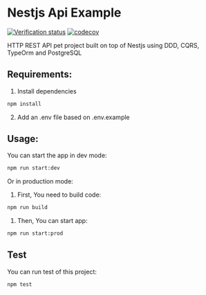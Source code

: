 # Nestjs Api Example 
[![Verification status](https://github.com/Adrianmjim/nestjs-api-example/workflows/Build/badge.svg)](https://github.com/Adrianmjim/nestjs-api-example/workflows/Build/badge.svg)
[![codecov](https://codecov.io/gh/Adrianmjim/nestjs-api-example/branch/main/graph/badge.svg?token=NZTOJVAXEF)](https://codecov.io/gh/Adrianmjim/nestjs-api-example)

HTTP REST API pet project built on top of Nestjs using DDD, CQRS, TypeOrm and PostgreSQL

## Requirements:

1. Install dependencies

```bash
npm install
```

2. Add an .env file based on .env.example


## Usage:

You can start the app in dev mode:
```bash
npm run start:dev
```

Or in production mode:

1. First, You need to build code:
```bash
npm run build
```

1. Then, You can start app:
```bash
npm run start:prod
```

## Test

You can run test of this project:
```bash
npm test
```

